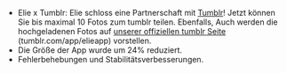 - Elie x Tumblr: Elie schloss eine Partnerschaft mit [Tumblr](//tumblr.com)! Jetzt können Sie bis maximal 10 Fotos zum tumblr teilen. Ebenfalls, Auch werden die hochgeladenen Fotos auf [unserer offiziellen tumblr Seite](//tumblr.com/app/elieapp) (tumblr.com/app/elieapp) vorstellen.
- Die Größe der App wurde um 24% reduziert.
- Fehlerbehebungen und Stabilitätsverbesserungen.